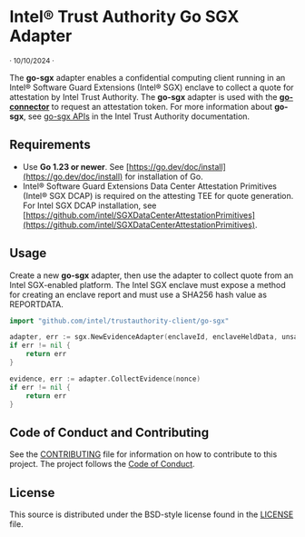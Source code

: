 # Intel® Trust Authority Go SGX Adapter

<p style="font-size: 0.875em;">· 10/10/2024 ·</p>

The **go-sgx** adapter enables a confidential computing client running in an Intel® Software Guard Extensions (Intel® SGX) enclave to collect a quote for attestation by Intel Trust Authority. The **go-sgx** adapter is used with the [**go-connector**](../go-connector/) to request an attestation token. For more information about **go-sgx**, see [go-sgx APIs](https://docs.trustauthority.intel.com/main/articles/integrate-go-client.html#go-sgx-apis) in the Intel Trust Authority documentation.

## Requirements

- Use **Go 1.23 or newer**. See [https://go.dev/doc/install](https://go.dev/doc/install) for installation of Go.
- Intel® Software Guard Extensions Data Center Attestation Primitives (Intel® SGX DCAP) is required on the attesting TEE for quote generation.  For Intel SGX DCAP installation, see [https://github.com/intel/SGXDataCenterAttestationPrimitives](https://github.com/intel/SGXDataCenterAttestationPrimitives).

## Usage

Create a new **go-sgx** adapter, then use the adapter to collect quote from an Intel SGX-enabled platform. The Intel SGX enclave must expose a method for creating an enclave report and must use a SHA256 hash value as REPORTDATA.

```go
import "github.com/intel/trustauthority-client/go-sgx"

adapter, err := sgx.NewEvidenceAdapter(enclaveId, enclaveHeldData, unsafe.Pointer(C.enclave_create_report))
if err != nil {
    return err
}

evidence, err := adapter.CollectEvidence(nonce)
if err != nil {
    return err
}
```

## Code of Conduct and Contributing

See the [CONTRIBUTING](../CONTRIBUTING.md) file for information on how to contribute to this project. The project follows the [ Code of Conduct](../CODE_OF_CONDUCT.md).

## License

This source is distributed under the BSD-style license found in the [LICENSE](../LICENSE)
file.
